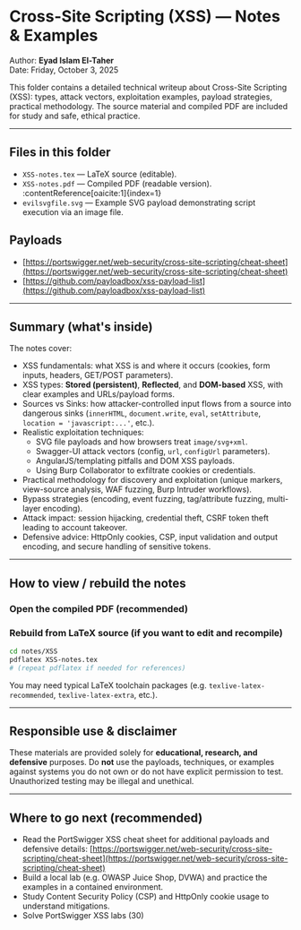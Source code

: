 # Cross-Site Scripting (XSS) — Notes & Examples

Author: **Eyad Islam El-Taher**  
Date: Friday, October 3, 2025

This folder contains a detailed technical writeup about Cross-Site Scripting (XSS): types, attack vectors, exploitation examples, payload strategies, practical methodology. The source material and compiled PDF are included for study and safe, ethical practice.

---

## Files in this folder
- `XSS-notes.tex` — LaTeX source (editable).
- `XSS-notes.pdf` — Compiled PDF (readable version). :contentReference[oaicite:1]{index=1}
- `evilsvgfile.svg` — Example SVG payload demonstrating script execution via an image file.

## Payloads
- [https://portswigger.net/web-security/cross-site-scripting/cheat-sheet](https://portswigger.net/web-security/cross-site-scripting/cheat-sheet)
- [https://github.com/payloadbox/xss-payload-list](https://github.com/payloadbox/xss-payload-list)

---

## Summary (what's inside)
The notes cover:
- XSS fundamentals: what XSS is and where it occurs (cookies, form inputs, headers, GET/POST parameters).
- XSS types: **Stored (persistent)**, **Reflected**, and **DOM-based** XSS, with clear examples and URLs/payload forms.
- Sources vs Sinks: how attacker-controlled input flows from a source into dangerous sinks (`innerHTML`, `document.write`, `eval`, `setAttribute`, `location = 'javascript:...'`, etc.).
- Realistic exploitation techniques:
  - SVG file payloads and how browsers treat `image/svg+xml`.
  - Swagger-UI attack vectors (config, `url`, `configUrl` parameters).
  - AngularJS/templating pitfalls and DOM XSS payloads.
  - Using Burp Collaborator to exfiltrate cookies or credentials.
- Practical methodology for discovery and exploitation (unique markers, view-source analysis, WAF fuzzing, Burp Intruder workflows).
- Bypass strategies (encoding, event fuzzing, tag/attribute fuzzing, multi-layer encoding).
- Attack impact: session hijacking, credential theft, CSRF token theft leading to account takeover.
- Defensive advice: HttpOnly cookies, CSP, input validation and output encoding, and secure handling of sensitive tokens.

---

## How to view / rebuild the notes

### Open the compiled PDF (recommended)

### Rebuild from LaTeX source (if you want to edit and recompile)

```bash
cd notes/XSS
pdflatex XSS-notes.tex
# (repeat pdflatex if needed for references)
```

You may need typical LaTeX toolchain packages (e.g. `texlive-latex-recommended`, `texlive-latex-extra`, etc.).

---

## Responsible use & disclaimer

These materials are provided solely for **educational, research, and defensive** purposes. Do **not** use the payloads, techniques, or examples against systems you do not own or do not have explicit permission to test. Unauthorized testing may be illegal and unethical.

---

## Where to go next (recommended)

* Read the PortSwigger XSS cheat sheet for additional payloads and defensive details: [https://portswigger.net/web-security/cross-site-scripting/cheat-sheet](https://portswigger.net/web-security/cross-site-scripting/cheat-sheet)
* Build a local lab (e.g. OWASP Juice Shop, DVWA) and practice the examples in a contained environment.
* Study Content Security Policy (CSP) and HttpOnly cookie usage to understand mitigations.
* Solve PortSwigger XSS labs (30)

